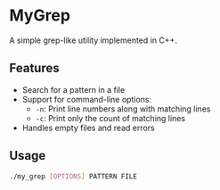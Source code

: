 # MyGrep

A simple grep-like utility implemented in C++.

## Features

- Search for a pattern in a file
- Support for command-line options:
  - `-n`: Print line numbers along with matching lines
  - `-c`: Print only the count of matching lines
- Handles empty files and read errors

## Usage

```bash
./my_grep [OPTIONS] PATTERN FILE
